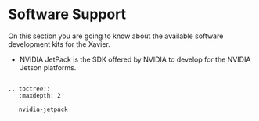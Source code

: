 # Software Support
On this section you are going to know about the available software development kits for the Xavier.

- NVIDIA JetPack is the SDK offered by NVIDIA to develop for the NVIDIA Jetson platforms.

```eval_rst

.. toctree::
   :maxdepth: 2
   
   nvidia-jetpack

```